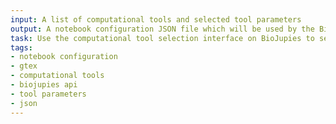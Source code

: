 ```yaml
---
input: A list of computational tools and selected tool parameters
output: A notebook configuration JSON file which will be used by the BioJupies API to generate the notebook containing an analysis of the GTEx samples
task: Use the computational tool selection interface on BioJupies to select and customize the downstream analysis
tags:
- notebook configuration
- gtex
- computational tools
- biojupies api
- tool parameters
- json
---
```

